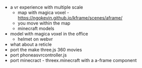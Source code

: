 - a vr experience with multiple scale
  - map with magica voxel - https://ngokevin.github.io/kframe/scenes/aframe/
  - you move within the map
  - minecraft models
- model with magica voxel in the office
  - helmet on webvr
- what about a reticle 
- port the make three.js 360 movies
- port phoneasvrcontroller.js
- port minecract - threex.minecraft with a a-frame component
